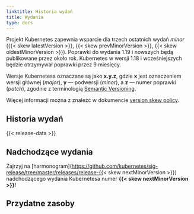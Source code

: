 ```yaml
---
linktitle: Historia wydań
title: Wydania
type: docs
---
```



<!-- overview -->

Projekt Kubernetes zapewnia wsparcie dla trzech ostatnich wydań _minor_ ({{< skew latestVersion >}}, {{< skew prevMinorVersion >}}, {{< skew oldestMinorVersion >}}). Poprawki do wydania 1.19 i nowszych będą publikowane przez około rok. Kubernetes w wersji 1.18 i wcześniejszych będzie otrzymywał poprawki przez 9 miesięcy.

Wersje Kubernetesa oznaczane są jako **x.y.z**,
gdzie **x** jest oznaczeniem wersji głównej (_major_), **y** — podwersji (_minor_), a **z** — numer poprawki (_patch_), zgodnie z terminologią [Semantic Versioning](https://semver.org/).

Więcej informacji można z znaleźć w dokumencie [version skew policy](/releases/version-skew-policy/).

<!-- body -->

## Historia wydań

{{< release-data >}}

## Nadchodzące wydania

Zajrzyj na [harmonogram](https://github.com/kubernetes/sig-release/tree/master/releases/release-{{< skew nextMinorVersion >}}) nadchodzącego wydania Kubernetesa numer **{{< skew nextMinorVersion >}}**!

## Przydatne zasoby
